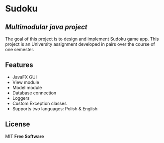 # Sudoku
## _Multimodular java project_



The goal of this project is to design and implement Sudoku game app.
This project is an University assignment developed in pairs over the course of one semester.

## Features

- JavaFX GUI
- View module
- Model module
- Database connection
- Loggers
- Custom Exception classes
- Supports two languages: Polish & English





## License

MIT
**Free Software**

